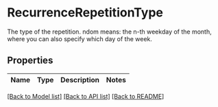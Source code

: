 # RecurrenceRepetitionType

The type of the repetition. ndom means: the n-th weekday of the month, where you can also specify which day of the week.

## Properties

Name | Type | Description | Notes
------------ | ------------- | ------------- | -------------

[[Back to Model list]](../README.md#documentation-for-models) [[Back to API list]](../README.md#documentation-for-api-endpoints) [[Back to README]](../README.md)


